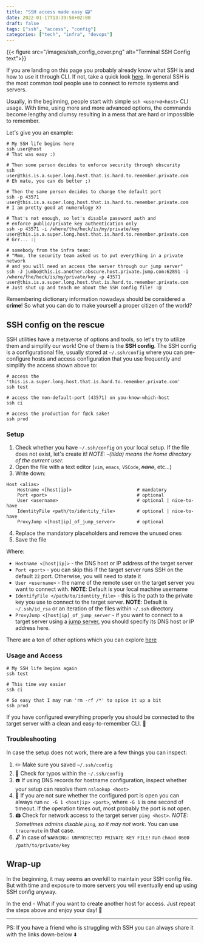 ```yaml
---
title: "SSH access made easy 📟"
date: 2022-01-17T13:39:58+02:00
draft: false
tags: ["ssh", "access", "config"]
categories: ["tech", "infra", "devops"]
---
```


{{< figure src="/images/ssh_config_cover.png" alt="Terminal SSH Config text">}}

If you are landing on this page you probably already know what SSH is and
how to use it through CLI. If not, take a quick look [here](https://en.wikipedia.org/wiki/Secure_Shell).
In general SSH is the most common tool people use to connect to remote systems and servers.

Usually, in the beginning, people start with simple `ssh <user>@<host>` CLI usage.
With time, using more and more advanced options, the commands become lengthy and clumsy
resulting in a mess that are hard or impossible to remember.

Let's give you an example:  

```
# My SSH life begins here
ssh user@host
# That was easy :)

# Then some person decides to enforce security through obscurity
ssh user@this.is.a.super.long.host.that.is.hard.to.remember.private.com
# Eh mate, you can do better ;)

# Then the same person decides to change the default port
ssh -p 43571 user@this.is.a.super.long.host.that.is.hard.to.remember.private.com
# I am pretty good at numerology X)

# That's not enough, so let's disable password auth and
# enforce public/private key authentication only
ssh -p 43571 -i /where/the/heck/is/my/private/key user@this.is.a.super.long.host.that.is.hard.to.remember.private.com
# Grr... :|

# somebody from the infra team:
# "Mmm, the security team asked us to put everything in a private network
# and you will need an access the server through our jump server"
ssh -J jumbo@this.is.another.obscure.host.private.jump.com:62891 -i /where/the/heck/is/my/private/key -p 43571 user@this.is.a.super.long.host.that.is.hard.to.remember.private.com
# Just shut up and teach me about the SSH config file! :@
```

Remembering dictionary information nowadays should be considered a **crime**! So
what you can do to make yourself a proper citizen of the world?


## SSH config on the rescue
SSH utilities have a metaverse of options and tools, so let's try to utilize them
and simplify our work! One of them is the **SSH config**. The SSH config is a
configurational file, usually stored at `~/.ssh/config` where you can pre-configure
hosts and access configuration that you use frequently and simplify the access shown
above to:

```
# access the 'this.is.a.super.long.host.that.is.hard.to.remember.private.com'
ssh test

# access the non-default-port (43571) on you-know-which-host
ssh ci

# access the production for f@ck sake!
ssh prod
```

### Setup
1. Check whether you have `~/.ssh/config` on your local setup. If the file does not exist, let's create it! *NOTE: `~`(tilda) means the home directory of the current user.*
2. Open the file with a text editor (`vim`, `emacs`, `VSCode`, *~~nano~~*, etc...)
3. Write down:
```
Host <alias>
    Hostname <[host|ip]>                        # mandatory
    Port <port>                                 # optional
    User <username>                             # optional | nice-to-have
    IdentityFile <path/to/identity_file>        # optional | nice-to-have
    ProxyJump <[host|ip]_of_jump_server>        # optional
```
4. Replace the mandatory placeholders and remove the unused ones
4. Save the file

Where:
* `Hostname <[host|ip]>` - the DNS host or IP address of the target server
* `Port <port>` - you can skip this if the target server runs SSH on the default `22` port. Otherwise, you will need to state it
* `User <username>` - the name of the remote user on the target server you want to connect with. **NOTE**: Default is your local machine username
* `IdentifyFile </path/to/identity_file>` - this is the path to the private key you use to connect to the target server. **NOTE**: Default is `~/.ssh/id_rsa` or an iteration of the files within `~/.ssh` directory
* `ProxyJump <[host|ip]_of_jump_server` - if you want to connect to a target server using a [jump server](https://en.wikipedia.org/wiki/Jump_server), you should specify its DNS host or IP address here.

There are a ton of other options which you can explore [here](https://linux.die.net/man/5/ssh_config)

### Usage and Access
```
# My SSH life begins again
ssh test

# This time way easier
ssh ci

# So easy that I may run 'rm -rf /*' to spice it up a bit
ssh prod
```
If you have configured everything properly you should be connected to
the target server with a clean and easy-to-remember CLI. 🎊


### Troubleshooting
In case the setup does not work, there are a few things you can inspect:
1. ✏️ Make sure you saved `~/.ssh/config`
2. 🔎 Check for typos within the `~/.ssh/config`
3. ☎️ If using DNS records for hostname configuration, inspect whether your setup can resolve them `nslookup <host>`
4. 🔌 If you are not sure whether the configured port is open you can always run `nc -G 1 <host|ip> <port>`, where `-G 1` is one second of timeout. If the operation times out, most probably the port is not open.
5. 🖨️ Check for network access to the target server `ping <host>`. *NOTE: Sometimes admins disable `ping`, so it may not work*. You can use `traceroute` in that case.
6. 🔓 In case of `WARNING: UNPROTECTED PRIVATE KEY FILE!` run `chmod 0600 /path/to/private/key`

## Wrap-up
In the beginning, it may seems an overkill to maintain your SSH config file. But with time
and exposure to more servers you will eventually end up using SSH config anyway.

In the end - What if you want to create another host for access. Just repeat the steps above
and enjoy your day! 🎉

---
PS: If you have a friend who is struggling with SSH you can always share it with
the links down-below ⬇️
